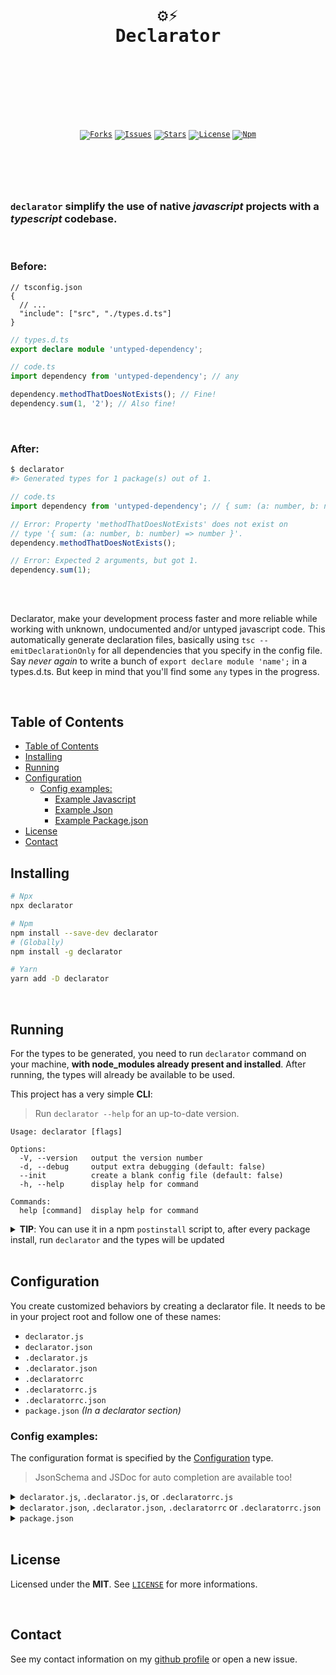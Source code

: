 <br />
<div align="center">
  <pre>
  <br />
  <h1>⚙️⚡
Declarator</h1>
  <br />
  </pre>
  <br />
  <br />
  <code
    ><a href="https://github.com/ArthurFiorette/declarator/network/members"
      ><img
        src="https://img.shields.io/github/forks/ArthurFiorette/declarator?logo=github&label=Forks"
        target="_blank"
        alt="Forks" /></a
  ></code>
  <code
    ><a href="https://github.com/ArthurFiorette/declarator/issues"
      ><img
        src="https://img.shields.io/github/issues/ArthurFiorette/declarator?logo=github&label=Issues"
        target="_blank"
        alt="Issues" /></a
  ></code>
  <code
    ><a href="https://github.com/ArthurFiorette/declarator/stargazers"
      ><img
        src="https://img.shields.io/github/stars/ArthurFiorette/declarator?logo=github&label=Stars"
        target="_blank"
        alt="Stars" /></a
  ></code>
  <code
    ><a href="https://github.com/ArthurFiorette/declarator/blob/main/LICENSE"
      ><img
        src="https://img.shields.io/github/license/ArthurFiorette/declarator?logo=githu&label=License"
        target="_blank"
        alt="License" /></a
  ></code>
  <code
    ><a href="https://www.npmjs.com/package/declarator"
      ><img
        src="https://img.shields.io/npm/v/declarator?color=CB3837&logo=npm&label=Npm"
        target="_blank"
        alt="Npm" /></a
  ></code>
</div>

<h1></h1>

<br />
<br />

### `declarator` simplify the use of native _javascript_ projects with a _typescript_ codebase.

<br />

### Before:

```jsonc
// tsconfig.json
{
  // ...
  "include": ["src", "./types.d.ts"]
}
```

```ts
// types.d.ts
export declare module 'untyped-dependency';
```

```ts
// code.ts
import dependency from 'untyped-dependency'; // any

dependency.methodThatDoesNotExists(); // Fine!
dependency.sum(1, '2'); // Also fine!
```

<br />

### After:

```sh
$ declarator
#> Generated types for 1 package(s) out of 1.
```

```ts
// code.ts
import dependency from 'untyped-dependency'; // { sum: (a: number, b: number) => number }

// Error: Property 'methodThatDoesNotExists' does not exist on
// type '{ sum: (a: number, b: number) => number }'.
dependency.methodThatDoesNotExists();

// Error: Expected 2 arguments, but got 1.
dependency.sum(1);
```

<br />

##

Declarator, make your development process faster and more reliable while working with
unknown, undocumented and/or untyped javascript code. This automatically generate
declaration files, basically using `tsc --emitDeclarationOnly` for all dependencies that
you specify in the config file. Say _never again_ to write a bunch of
`export declare module 'name';` in a types.d.ts. But keep in mind that you'll find some
`any` types in the progress.

<br />

## Table of Contents

- [Table of Contents](#table-of-contents)
- [Installing](#installing)
- [Running](#running)
- [Configuration](#configuration)
  - [Config examples:](#config-examples)
    - [Example Javascript](#example-javascript)
    - [Example Json](#example-json)
    - [Example Package.json](#example-packagejson)
- [License](#license)
- [Contact](#contact)

## Installing

```sh
# Npx
npx declarator

# Npm
npm install --save-dev declarator
# (Globally)
npm install -g declarator

# Yarn
yarn add -D declarator
```

<br />

## Running

For the types to be generated, you need to run `declarator` command on your machine,
**with node_modules already present and installed**. After running, the types will already
be available to be used.

This project has a very simple **CLI**:

> Run `declarator --help` for an up-to-date version.

```
Usage: declarator [flags]

Options:
  -V, --version   output the version number
  -d, --debug     output extra debugging (default: false)
  --init          create a blank config file (default: false)
  -h, --help      display help for command

Commands:
  help [command]  display help for command
```

<details>
  <summary><b>TIP</b>: You can use it in a npm <code>postinstall</code> script to, after every package install, run <code>declarator</code> and the types will be updated</summary>
  
```jsonc
 // package.json
{
  "scripts": {
    "postinstall": "declarator"
  }
}
```
</details>

<br />

## Configuration

You create customized behaviors by creating a declarator file. It needs to be in your
project root and follow one of these names:

- `declarator.js`
- `declarator.json`
- `.declarator.js`
- `.declarator.json`
- `.declaratorrc`
- `.declaratorrc.js`
- `.declaratorrc.json`
- `package.json` _(In a declarator section)_

### Config examples:

The configuration format is specified by the [Configuration](src/config/types.ts) type.

> JsonSchema and JSDoc for auto completion are available too!

<details>
  <summary><code>declarator.js</code>, <code>.declarator.js</code>, or <code>.declaratorrc.js</code></summary>

##### [Example Javascript](examples/config-example.js)

```js
//@ts-check

/**
 *  You can export default a function or a object
 *
 * @type {import('declarator').FileConfig}
 */
const config = () => {
  return {
    packages: [
      // Package that will receive all the defaults
      'random-name',
      [
        'random2',
        {
          // Merge defaults here
          merge: true,
          // Specific config for the random2 package.
          include: ['./custom-path-for-this-library']
        }
      ]
    ],
    defaults: {
      // Default config for all packages.
      compilerOptions: {
        // Use LF for compilation
        newLine: 1
      }
    }
  };
};
module.exports = config;
```

</details>

<details>
  <summary><code>declarator.json</code>, <code>.declarator.json</code>, <code>.declaratorrc</code> or <code>.declaratorrc.json</code></summary>

##### [Example Json](examples/config-example.jsonc)

```jsonc
{
  // WARN: Comments are not allowed in json files!

  // Schema to ide autocompletion (Check if this path is correct)
  "$schema": "./node_modules/declarator/schema.json",
  "packages": [
    // Package that will receive all the defaults
    "random-name",
    [
      "random2",
      {
        // Merge defaults here
        "merge": true,
        // Specific config for the random2 package.
        "include": ["./custom-path-for-this-library"]
      }
    ]
  ],
  "defaults": {
    // Default config for all packages.
    "compilerOptions": {
      // Use LF for compilation
      "newLine": 1
    }
  }
}
```

</details>

<details>
  <summary><code>package.json</code></summary>

##### [Example Package.json](examples/config-config-example-package.jsonc)

```jsonc
{
  // WARN: Comments are not allowed in json files!

  // ...

  "declarator": {
    // Schema to ide autocompletion (Check if this path is correct)
    "$schema": "./node_modules/declarator/schema.json",
    "packages": [
      // Package that will receive all the defaults
      "random-name",
      [
        "random2",
        {
          // Merge defaults here
          "merge": true,
          // Specific config for the random2 package.
          "include": ["./custom-path-for-this-library"]
        }
      ]
    ],
    "defaults": {
      // Default config for all packages.
      "compilerOptions": {
        // Use LF for compilation
        "newLine": 1
      }
    }
  }
}
```

</details>

<br />

## License

Licensed under the **MIT**. See [`LICENSE`](LICENSE) for more informations.

<br />

## Contact

See my contact information on my [github profile](https://github.com/ArthurFiorette) or
open a new issue.

<br />
